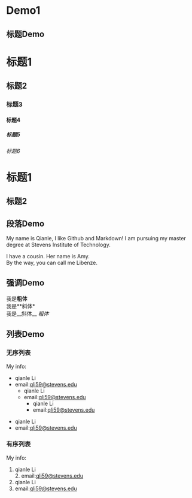 # Demo1
## 标题Demo
# 标题1
## 标题2
### 标题3
#### 标题4
##### 标题5
###### 标题6
标题1
===
标题2
---
## 段落Demo

My name is Qianle, I like Github and Markdown!
I am pursuing my master degree at Stevens Institute of Technology.

I have a cousin. Her name is Amy.   
By the way, you can call me Libenze.

## 强调Demo

我是**粗体**  
我是**斜体*  
我是__斜体__ _粗体_ 

## 列表Demo

### 无序列表

My info:
- qianle Li  
- email:qli59@stevens.edu  
  - qianle Li  
  - email:qli59@stevens.edu  
      - qianle Li  
      - email:qli59@stevens.edu  
* qianle Li  
* email:qli59@stevens.edu  

### 有序列表

My info:
1. qianle Li  
    2. email:qli59@stevens.edu  
  1. qianle Li  
2. email:qli59@stevens.edu  